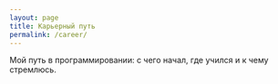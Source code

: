```yaml
---
layout: page
title: Карьерный путь
permalink: /career/
---
```


Мой путь в программировании: с чего начал, где учился и к чему стремлюсь.
